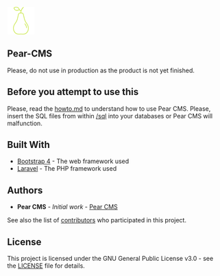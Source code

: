 ![picture](public/images/logo/logo_64.png)

## Pear-CMS
Please, do not use in production as the product is not yet finished.

## Before you attempt to use this
Please, read the [howto.md](https://github.com/pear-cms/pear-cms/blob/master/howto.md) to understand how to use Pear CMS.
Please, insert the SQL files from within [/sql](https://github.com/pear-cms/pear-cms/tree/master/sql) into your databases or Pear CMS will malfunction.

## Built With

* [Bootstrap 4](https://getbootstrap.com/docs/4.0/getting-started/introduction/) - The web framework used
* [Laravel](https://laravel.com) - The PHP framework used

## Authors

* **Pear CMS** - *Initial work* - [Pear CMS](https://github.com/pear-cms)

See also the list of [contributors](https://github.com/pear-cms/pear-cms/graphs/contributors) who participated in this project.

## License

This project is licensed under the GNU General Public License v3.0 - see the [LICENSE](LICENSE) file for details.
